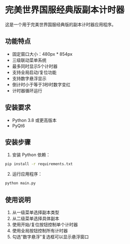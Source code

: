 # 完美世界国服经典版副本计时器

这是一个用于完美世界国服经典版的副本计时器应用程序。

## 功能特点

- 固定窗口大小：480px * 854px
- 三级联动菜单系统
- 最多同时显示5个计时器
- 支持全局启动/复位功能
- 支持数字悬浮显示
- 倒计时小于等于3秒时数字变红
- 计时器循环运行

## 安装要求

- Python 3.8 或更高版本
- PyQt6

## 安装步骤

1. 安装 Python 依赖：
```bash
pip install -r requirements.txt
```

2. 运行应用程序：
```bash
python main.py
```

## 使用说明

1. 从一级菜单选择副本类型
2. 从二级菜单选择具体副本
3. 使用开始/复位按钮控制单个计时器
4. 使用全局按钮控制所有计时器
5. 勾选"数字悬浮"复选框可以显示悬浮窗口 